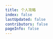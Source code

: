 ```yaml
---
title: 个人攻略
index: false
lastUpdated: false
contributors: false
pageInfo: false
---
```


<Catalog></Catalog>
